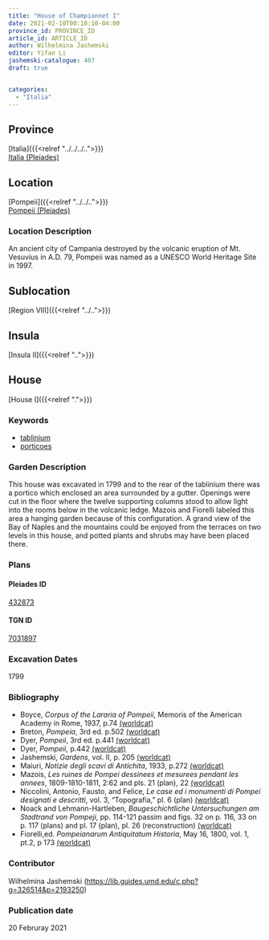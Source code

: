 ```yaml
---
title: "House of Championnet I"
date: 2021-02-10T00:10:10-04:00
province_id: PROVINCE_ID
article_id: ARTICLE_ID
author: Wilhelmina Jashemski
editor: Yifan Li
jashemski-catalogue: 407
draft: true


categories:
  - "Italia"
---
```


## Province
[Italia]({{<relref "../../../..">}}) \
[Italia (Pleiades)](https://pleiades.stoa.org/places/1052)

## Location
[Pompeii]({{<relref "../../..">}}) \
[Pompeii (Pleiades)](https://pleiades.stoa.org/places/433032)


### Location Description
An ancient city of Campania destroyed by the volcanic eruption of Mt. Vesuvius in A.D. 79, Pompeii was named as a UNESCO World Heritage Site in 1997.

## Sublocation
[Region VIII]({{<relref "../..">}})

## Insula
[Insula II]({{<relref "..">}})

## House
[House I]({{<relref ".">}})

### Keywords
 - [tablinium](http://vocab.getty.edu/page/aat/300004180)
 - [porticoes](http://vocab.getty.edu/page/aat/300004145)


### Garden Description
This house was excavated in 1799 and to the rear of the tablinium there was a portico which enclosed an area surrounded by a gutter. Openings were cut in the floor where the twelve supporting columns stood to allow light into the rooms below in the volcanic ledge. Mazois and Fiorelli labeled this area a hanging garden because of this configuration. A grand view of the Bay of Naples and the mountains could be enjoyed from the terraces on two levels in this house, and potted plants and shrubs may have been placed there.

### Plans


#### Pleiades ID
[432873](https://pleiades.stoa.org/places/432873)

#### TGN ID
[7031897](http://vocab.getty.edu/page/tgn/7031897)

###  Excavation Dates
1799

### Bibliography
* Boyce, *Corpus of the Lararia of Pompeii*, Memoris of the American Academy in Rome, 1937, p.74 [(worldcat)](http://www.worldcat.org/oclc/1131425884)
* Breton, *Pompeia*, 3rd ed. p.502 [(worldcat)](http://www.worldcat.org/oclc/894211341)
* Dyer, *Pompeii*, 3rd ed. p.441 [(worldcat)](http://www.worldcat.org/oclc/24327166)
* Dyer, *Pompeii*, p.442 [(worldcat)](http://www.worldcat.org/oclc/24327166)
* Jashemski, *Gardens*, vol. II, p. 205 [(worldcat)](http://www.worldcat.org/oclc/1113367431)
* Maiuri, *Notizie degli scavi di Antichita*, 1933, p.272 [(worldcat)](http://www.worldcat.org/oclc/46875519)
* Mazois, *Les ruines de Pompei dessinees et mesurees pendant les annees*, 1809-1810-1811, 2:62 and pls. 21 (plan), 22 [(worldcat)](http://www.worldcat.org/oclc/1707639)
* Niccolini, Antonio, Fausto, and Felice, *Le case ed i monumenti di Pompei designati e descritti*, vol. 3, “Topografia,” pl. 6 (plan) [(worldcat)](http://www.worldcat.org/oclc/906755593)
* Noack and Lehmann-Hartleben, *Baugeschichtliche Untersuchungen am Stadtrand von Pompeji*, pp. 114-121 passim and figs. 32 on p. 116, 33 on p. 117 (plans) and pl. 17 (plan), pl. 26 (reconstruction) [(worldcat)](http://www.worldcat.org/oclc/876087879)
* Fiorelli,ed. *Pompeianarum Antiquitatum Historia*, May 16, 1800,  vol. 1, pt.2, p 173 [(worldcat)](http://www.worldcat.org/oclc/714988573)


### Contributor
Wilhelmina Jashemski (https://lib.guides.umd.edu/c.php?g=326514&p=2193250)

### Publication date
20 Februray 2021
